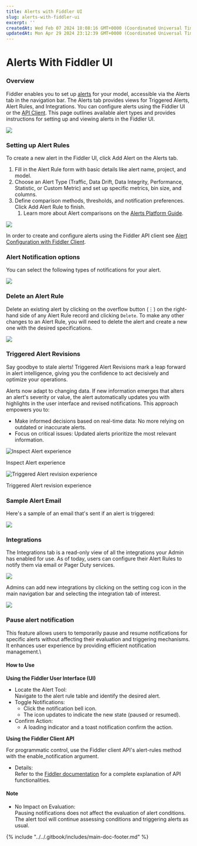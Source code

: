 ```yaml
---
title: Alerts with Fiddler UI
slug: alerts-with-fiddler-ui
excerpt: ''
createdAt: Wed Feb 07 2024 18:08:16 GMT+0000 (Coordinated Universal Time)
updatedAt: Mon Apr 29 2024 23:12:39 GMT+0000 (Coordinated Universal Time)
---
```


# Alerts With Fiddler UI

### Overview

Fiddler enables you to set up [alerts](../../product-guide/monitoring-platform/alerts-platform.md) for your model, accessible via the Alerts tab in the navigation bar. The Alerts tab provides views for Triggered Alerts, Alert Rules, and Integrations. You can configure alerts using the Fiddler UI or the [API Client](../../Client_Guide/alerts-with-fiddler-client.md). This page outlines available alert types and provides instructions for setting up and viewing alerts in the Fiddler UI.

![](../../.gitbook/assets/bd02ee8-image.png)

### Setting up Alert Rules

To create a new alert in the Fiddler UI, click Add Alert on the Alerts tab.

1. Fill in the Alert Rule form with basic details like alert name, project, and model.
2. Choose an Alert Type (Traffic, Data Drift, Data Integrity, Performance, Statistic, or Custom Metric) and set up specific metrics, bin size, and columns.
3. Define comparison methods, thresholds, and notification preferences. Click Add Alert Rule to finish.
   1. Learn more about Alert comparisons on the [Alerts Platform Guide](../../product-guide/monitoring-platform/alerts-platform.md).

![](../../.gitbook/assets/52064e5-image.png)

In order to create and configure alerts using the Fiddler API client see [Alert Configuration with Fiddler Client](../../Client_Guide/alerts-with-fiddler-client.md).

### Alert Notification options

You can select the following types of notifications for your alert.

![](../../.gitbook/assets/ee80b90-Screenshot_2023-10-09_at_5.18.21_PM.png)

### Delete an Alert Rule

Delete an existing alert by clicking on the overflow button (⋮) on the right-hand side of any Alert Rule record and clicking `Delete`. To make any other changes to an Alert Rule, you will need to delete the alert and create a new one with the desired specifications.

![](../../.gitbook/assets/eddf05e-image.png)

### Triggered Alert Revisions

Say goodbye to stale alerts! Triggered Alert Revisions mark a leap forward in alert intelligence, giving you the confidence to act decisively and optimize your operations.

Alerts now adapt to changing data. If new information emerges that alters an alert's severity or value, the alert automatically updates you with highlights in the user interface and revised notifications. This approach empowers you to:

* Make informed decisions based on real-time data: No more relying on outdated or inaccurate alerts.
* Focus on critical issues: Updated alerts prioritize the most relevant information.

![Inspect Alert experience](../../.gitbook/assets/5921286-Screenshot_2024-03-07_at_5.21.04_PM.png)

Inspect Alert experience

![Triggered Alert revision experience](../../.gitbook/assets/7f0aa27-Screenshot_2024-03-07_at_5.21.13_PM.png)

Triggered Alert revision experience

### Sample Alert Email

Here's a sample of an email that's sent if an alert is triggered:

![](../../.gitbook/assets/alert-email-perf-example.png)

### Integrations

The Integrations tab is a read-only view of all the integrations your Admin has enabled for use. As of today, users can configure their Alert Rules to notify them via email or Pager Duty services.

![](../../.gitbook/assets/7462149-image.png)

Admins can add new integrations by clicking on the setting cog icon in the main navigation bar and selecting the integration tab of interest.

![](../../.gitbook/assets/6ee3027-Screen_Shot_2022-10-03_at_4.16.00_PM.png)



### Pause alert notification

This feature allows users to temporarily pause and resume notifications for specific alerts without affecting their evaluation and triggering mechanisms. It enhances user experience by providing efficient notification management.\


#### How to Use

**Using the Fiddler User Interface (UI)**

* Locate the Alert Tool:\
  Navigate to the alert rule table and identify the desired alert.
* Toggle Notifications:
  * Click the notification bell icon.
  * The icon updates to indicate the new state (paused or resumed).
* Confirm Action:
  * A loading indicator and a toast notification confirm the action.

**Using the Fiddler Client API**

For programmatic control, use the Fiddler client API's alert-rules method with the enable\_notification argument.

* Details:\
  Refer to the [Fiddler documentation](../../API_Guidelines/alert-rules.md) for a complete explanation of API functionalities.

#### Note

* No Impact on Evaluation:\
  Pausing notifications does not affect the evaluation of alert conditions. The alert tool will continue assessing conditions and triggering alerts as usual.

{% include "../../.gitbook/includes/main-doc-footer.md" %}
